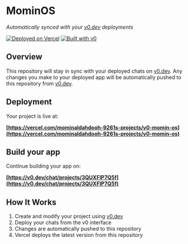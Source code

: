 # MominOS

*Automatically synced with your [v0.dev](https://v0.dev) deployments*

[![Deployed on Vercel](https://img.shields.io/badge/Deployed%20on-Vercel-black?style=for-the-badge&logo=vercel)](https://vercel.com/mominaldahdooh-9261s-projects/v0-momin-os)
[![Built with v0](https://img.shields.io/badge/Built%20with-v0.dev-black?style=for-the-badge)](https://v0.dev/chat/projects/3QUXFIP7Q5f)

## Overview

This repository will stay in sync with your deployed chats on [v0.dev](https://v0.dev).
Any changes you make to your deployed app will be automatically pushed to this repository from [v0.dev](https://v0.dev).

## Deployment

Your project is live at:

**[https://vercel.com/mominaldahdooh-9261s-projects/v0-momin-os](https://vercel.com/mominaldahdooh-9261s-projects/v0-momin-os)**

## Build your app

Continue building your app on:

**[https://v0.dev/chat/projects/3QUXFIP7Q5f](https://v0.dev/chat/projects/3QUXFIP7Q5f)**

## How It Works

1. Create and modify your project using [v0.dev](https://v0.dev)
2. Deploy your chats from the v0 interface
3. Changes are automatically pushed to this repository
4. Vercel deploys the latest version from this repository
